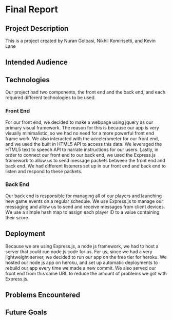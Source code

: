 # Final Report

## Project Description
This is a project created by Nuran Golbasi, Nikhil Komirisetti, and Kevin Lane

## Intended Audience

## Technologies

Our project had two components, the front end and the back end, and each required different technologies to be used. 

### Front End

For our front end, we decided to make a webpage using jquery as our primary visual framework. The reason for this is because our app is very visually minimalistic, so we had no need for a more powerful front end frame work. We also interacted with the accelerometer for our front end, and we used the built in HTML5 API to access this data. We leveraged the HTML5 text to speech API to narrate instructions for our users. Lastly, in order to connect our front end to our back end, we used the Express.js framework to allow us to send message packets between the front end and back end. We had different listeners set up in our front end and back end to listen and respond to these packets.

### Back End

Our back end is responsible for managing all of our players and launching new game events on a regular schedule. We use Express.js to manage our messaging and allow us to send and receive messages from client devices. We use a simple hash map to assign each player ID to a value containing their score.

## Deployment

Because we are using Express.js, a node js framework, we had to host a server that could run node js code for us. For us, since we had a very lightweight server, we decided to run our app on the free tier for heroku. We hosted our node js app on heroku, and set up automatic deployments to rebuild our app every time we made a new commit. We also served our front end from this same URL to reduce the amount of problems we got with Express.js.

## Problems Encountered

## Future Goals
